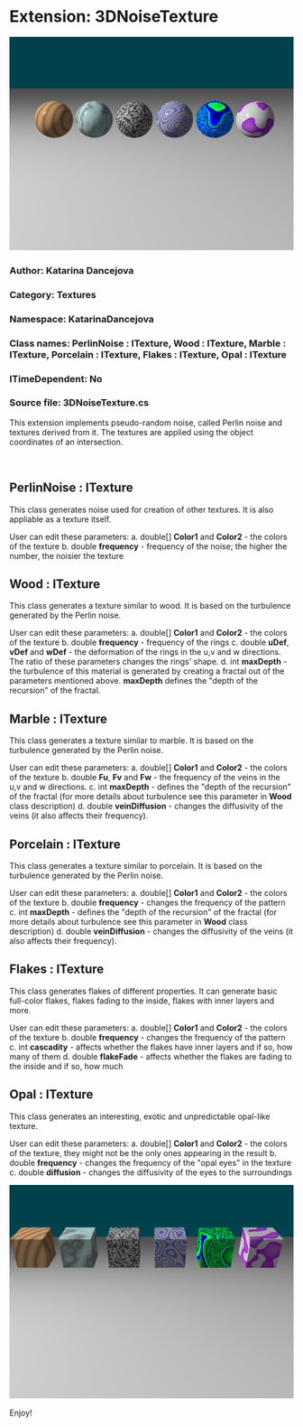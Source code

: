 # Extension: 3DNoiseTexture

![Example 1](textureSpheres.png)

### Author: Katarina Dancejova

### Category: Textures

### Namespace: KatarinaDancejova

### Class names: PerlinNoise : ITexture, Wood : ITexture, Marble : ITexture, Porcelain : ITexture, Flakes : ITexture, Opal : ITexture

### ITimeDependent: No

### Source file: 3DNoiseTexture.cs

This extension implements pseudo-random noise, called Perlin noise and textures derived from it. The textures are applied using the object coordinates of an intersection.  

<br>

## PerlinNoise : ITexture
This class generates noise used for creation of other textures. It is also appliable as a texture itself.

User can edit these parameters:
a. double[] **Color1** and **Color2** - the colors of the texture
b. double **frequency** - frequency of the noise; the higher the number, the noisier the texture  

## Wood : ITexture
This class generates a texture similar to wood. It is based on the turbulence generated by the Perlin noise.

User can edit these parameters:
a. double[] **Color1** and **Color2** - the colors of the texture
b. double **frequency** - frequency of the rings
c. double **uDef**, **vDef** and **wDef** - the deformation of the rings in the u,v and w directions. The ratio of these parameters changes the rings' shape.
d. int **maxDepth** - the turbulence of this material is generated by creating a fractal out of the parameters mentioned above. **maxDepth** defines the "depth of the recursion" of the fractal.


## Marble : ITexture
This class generates a texture similar to marble. It is based on the turbulence generated by the Perlin noise.

User can edit these parameters:
a. double[] **Color1** and **Color2** - the colors of the texture
b. double **Fu**, **Fv** and **Fw** - the frequency of the veins in the u,v and w directions.
c. int **maxDepth** - defines the "depth of the recursion" of the fractal (for more details about turbulence see this parameter in **Wood** class description)
d. double **veinDiffusion** - changes the diffusivity of the veins (it also affects their frequency).

## Porcelain : ITexture
This class generates a texture similar to porcelain. It is based on the turbulence generated by the Perlin noise.

User can edit these parameters:
a. double[] **Color1** and **Color2** - the colors of the texture
b. double **frequency** - changes the frequency of the pattern
c. int **maxDepth** - defines the "depth of the recursion" of the fractal (for more details about turbulence see this parameter in **Wood** class description)
d. double **veinDiffusion** - changes the diffusivity of the veins (it also affects their frequency).

## Flakes : ITexture
This class generates flakes of different properties. It can generate basic full-color flakes, flakes fading to the inside, flakes with inner layers and more.  

User can edit these parameters:
a. double[] **Color1** and **Color2** - the colors of the texture
b. double **frequency** - changes the frequency of the pattern
c. int **cascadity** - affects whether the flakes have inner layers and if so, how many of them
d. double **flakeFade** - affects whether the flakes are fading to the inside and if so, how much

## Opal : ITexture
This class generates an interesting, exotic and unpredictable opal-like texture.

User can edit these parameters:
a. double[] **Color1** and **Color2** - the colors of the texture, they might not be the only ones appearing in the result
b. double **frequency** - changes the frequency of the "opal eyes" in the texture
c. double **diffusion** - changes the diffusivity of the eyes to the surroundings

![Example 2](textureCubes.png)

Enjoy!